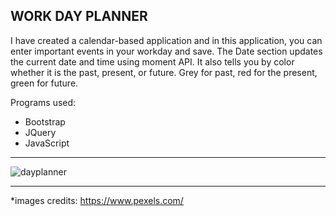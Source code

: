 ## **WORK DAY PLANNER**

I have created a calendar-based application and in this application, you can enter important events in your workday and save. The Date section updates the current date and time using moment API.
It also tells you by color whether it is the past, present, or future. Grey for past, red for the present, green for future.


Programs used:
* Bootstrap
* JQuery
* JavaScript

****

![dayplanner](https://user-images.githubusercontent.com/61640527/80925676-c8e3c000-8d5f-11ea-841b-817b3934d707.gif)

****

*images credits: https://www.pexels.com/
